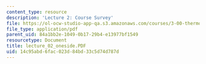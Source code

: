 ```yaml
---
content_type: resource
description: 'Lecture 2: Course Survey'
file: https://ol-ocw-studio-app-qa.s3.amazonaws.com/courses/3-00-thermodynamics-of-materials-fall-2002/14c95abd6fac023d84bd33c5d74d787d_lecture_02_oneside.PDF
file_type: application/pdf
parent_uid: 84a1bb2e-1049-0b17-29b4-e13977bf1549
resourcetype: Document
title: lecture_02_oneside.PDF
uid: 14c95abd-6fac-023d-84bd-33c5d74d787d
---
```

